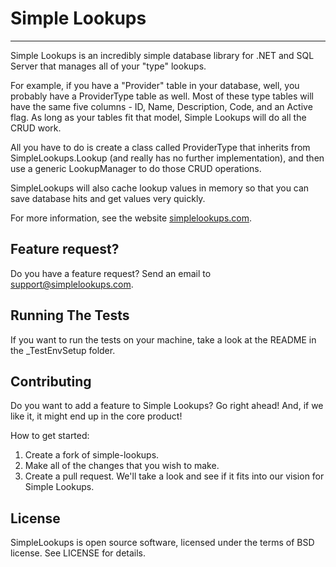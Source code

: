 Simple Lookups
===

---

Simple Lookups is an incredibly simple database library for .NET and SQL Server that manages all of your "type" lookups. 

For example, if you have a "Provider" table in your database, well, you probably have a ProviderType table as well. Most of these type tables will have the same five columns - ID, Name, Description, Code, and an Active flag. As long as your tables fit that model, Simple Lookups will do all the CRUD work.

All you have to do is create a class called ProviderType that inherits from SimpleLookups.Lookup (and really has no further implementation), and then use a generic LookupManager<ProviderType> to do those CRUD operations.

SimpleLookups will also cache lookup values in memory so that you can save database hits and get values very quickly.

For more information, see the website [simplelookups.com](simplelookups.com).


Feature request?
---
Do you have a feature request? Send an email to support@simplelookups.com.

Running The Tests
---
If you want to run the tests on your machine, take a look at the README in the _TestEnvSetup folder.

Contributing
---
Do you want to add a feature to Simple Lookups? Go right ahead! And, if we like it, it might end up in the core product!

How to get started:

1. Create a fork of simple-lookups.
1. Make all of the changes that you wish to make.
1. Create a pull request. We'll take a look and see if it fits into our vision for Simple Lookups.

License
---
SimpleLookups is open source software, licensed under the terms of BSD license. 
See LICENSE for details.
